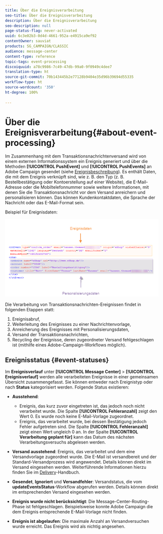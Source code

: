 ```yaml
---
title: Über die Ereignisverarbeitung
seo-title: Über die Ereignisverarbeitung
description: Über die Ereignisverarbeitung
seo-description: null
page-status-flag: never-activated
uuid: 6c3e02b3-0d4d-4661-952a-e4915ca9ef92
contentOwner: sauviat
products: SG_CAMPAIGN/CLASSIC
audience: message-center
content-type: reference
topic-tags: event-processing
discoiquuid: a78c9986-7c49-47db-99a0-9f0949c4dee7
translation-type: ht
source-git-commit: 70b143445b2e77128b9404e35d96b39694d55335
workflow-type: ht
source-wordcount: '350'
ht-degree: 100%

---
```



# Über die Ereignisverarbeitung{#about-event-processing}

Im Zusammenhang mit dem Transaktionsnachrichtenversand wird von einem externen Informationssystem ein Ereignis generiert und über die Methoden **[!UICONTROL PushEvent]** und **[!UICONTROL PushEvents]** an Adobe Campaign gesendet (siehe [Ereignisbeschreibung](../../message-center/using/event-description.md)). Es enthält Daten, die mit dem Ereignis verknüpft sind, wie z. B. den Typ (z. B. Bestellbestätigung oder Kontoerstellung auf einer Website), die E-Mail-Adresse oder die Mobiltelefonnummer sowie weitere Informationen, mit denen Sie die Transaktionsnachricht vor dem Versand anreichern und personalisieren können. Das können Kundenkontaktdaten, die Sprache der Nachricht oder das E-Mail-Format sein.

Beispiel für Ereignisdaten:

![](assets/messagecenter_events_request_001.png)

Die Verarbeitung von Transaktionsnachrichten-Ereignissen findet in folgenden Etappen statt:

1. Ereignisabruf,
1. Weiterleitung des Ereignisses zu einer Nachrichtenvorlage,
1. Anreicherung des Ereignisses mit Personalisierungsdaten,
1. Versand der Transaktionsnachrichten,
1. Recycling der Ereignisse, deren zugeordneter Versand fehlgeschlagen ist (mithilfe eines Adobe-Campaign-Workflows möglich).

## Ereignisstatus {#event-statuses}

Im **Ereignisverlauf** unter **[!UICONTROL Message Center]** > **[!UICONTROL Ereignisverlauf]** werden alle verarbeiteten Ereignisse in einer gemeinsamen Übersicht zusammengefasst. Sie können entweder nach Ereignistyp oder nach **Status** kategorisiert werden. Folgende Status existieren:

* **Ausstehend**:

   * Ereignis, das kurz zuvor eingetreten ist, das jedoch noch nicht verarbeitet wurde. Die Spalte **[!UICONTROL Fehleranzahl]** zeigt den Wert 0. Es wurde noch keine E-Mail-Vorlage zugeordnet.
   * Ereignis, das verarbeitet wurde, bei dessen Bestätigung jedoch Fehler aufgetreten sind. Die Spalte **[!UICONTROL Fehleranzahl]** zeigt einen Wert ungleich 0 an. In der Spalte **[!UICONTROL Verarbeitung geplant für]** kann das Datum des nächsten Verarbeitungsversuchs abgelesen werden.

* **Versand ausstehend**: Ereignis, das verarbeitet und dem eine Versandvorlage zugeordnet wurde. Die E-Mail ist versandbereit und der Standard-Versandprozess wird angewendet. Details können direkt im Versand eingesehen werden. Weiterführende Informationen hierzu finden Sie im [Delivery](../../delivery/using/about-message-tracking.md)-Handbuch.
* **Gesendet**, **Ignoriert** und **Versandfehler**: Versandstatus, die vom **updateEventsStatus**-Workflow abgerufen werden. Details können direkt im entsprechenden Versand eingesehen werden.
* **Ereignis wurde nicht berücksichtigt**: Die Message-Center-Routing-Phase ist fehlgeschlagen. Beispielsweise konnte Adobe Campaign die dem Ereignis entsprechende E-Mail-Vorlage nicht finden.
* **Ereignis ist abgelaufen**: Die maximale Anzahl an Versandversuchen wurde erreicht. Das Ereignis wird als nichtig angesehen.
